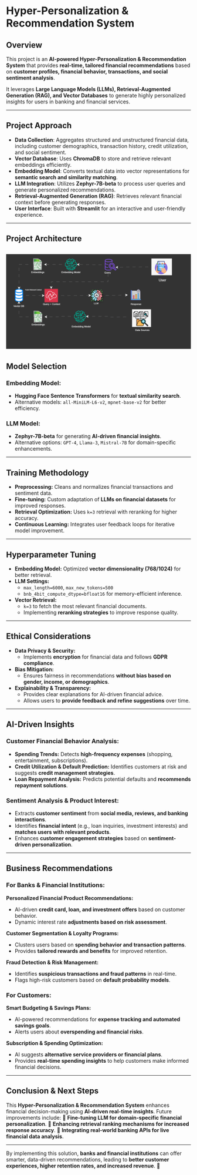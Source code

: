 # **Hyper-Personalization & Recommendation System**

## **Overview**
This project is an **AI-powered Hyper-Personalization & Recommendation System** that provides **real-time, tailored financial recommendations** based on **customer profiles, financial behavior, transactions, and social sentiment analysis**. 

It leverages **Large Language Models (LLMs), Retrieval-Augmented Generation (RAG), and Vector Databases** to generate highly personalized insights for users in banking and financial services.

---

## **Project Approach**
- **Data Collection**: Aggregates structured and unstructured financial data, including customer demographics, transaction history, credit utilization, and social sentiment.
- **Vector Database**: Uses **ChromaDB** to store and retrieve relevant embeddings efficiently.
- **Embedding Model**: Converts textual data into vector representations for **semantic search and similarity matching**.
- **LLM Integration**: Utilizes **Zephyr-7B-beta** to process user queries and generate personalized recommendations.
- **Retrieval-Augmented Generation (RAG)**: Retrieves relevant financial context before generating responses.
- **User Interface**: Built with **Streamlit** for an interactive and user-friendly experience.

---

## **Project Architecture**

![alt text](architecture.png)
---

## **Model Selection**
### **Embedding Model:**
- **Hugging Face Sentence Transformers** for **textual similarity search**.
- Alternative models: `all-MiniLM-L6-v2`, `mpnet-base-v2` for better efficiency.

### **LLM Model:**
- **Zephyr-7B-beta** for generating **AI-driven financial insights**.
- Alternative options: `GPT-4`, `Llama-3`, `Mistral-7B` for domain-specific enhancements.

---

## **Training Methodology**
- **Preprocessing:** Cleans and normalizes financial transactions and sentiment data.
- **Fine-tuning:** Custom adaptation of **LLMs on financial datasets** for improved responses.
- **Retrieval Optimization:** Uses `k=3` retrieval with reranking for higher accuracy.
- **Continuous Learning:** Integrates user feedback loops for iterative model improvement.

---

## **Hyperparameter Tuning**
- **Embedding Model:** Optimized **vector dimensionality (768/1024)** for better retrieval.
- **LLM Settings:**
  - `max_length=6000`, `max_new_tokens=500`
  - `bnb_4bit_compute_dtype=bfloat16` for memory-efficient inference.
- **Vector Retrieval:**
  - `k=3` to fetch the most relevant financial documents.
  - Implementing **reranking strategies** to improve response quality.

---

## **Ethical Considerations**
- **Data Privacy & Security:**
  - Implements **encryption** for financial data and follows **GDPR compliance**.
- **Bias Mitigation:**
  - Ensures fairness in recommendations **without bias based on gender, income, or demographics**.
- **Explainability & Transparency:**
  - Provides clear explanations for AI-driven financial advice.
  - Allows users to **provide feedback and refine suggestions** over time.

---

## **AI-Driven Insights**
### **Customer Financial Behavior Analysis:**
- **Spending Trends:** Detects **high-frequency expenses** (shopping, entertainment, subscriptions).
- **Credit Utilization & Default Prediction:** Identifies customers at risk and suggests **credit management strategies**.
- **Loan Repayment Analysis:** Predicts potential defaults and **recommends repayment solutions**.

### **Sentiment Analysis & Product Interest:**
- Extracts **customer sentiment** from **social media, reviews, and banking interactions**.
- Identifies **financial intent** (e.g., loan inquiries, investment interests) and **matches users with relevant products**.
- Enhances **customer engagement strategies** based on **sentiment-driven personalization**.

---

## **Business Recommendations**
### **For Banks & Financial Institutions:**
**Personalized Financial Product Recommendations:**
- AI-driven **credit card, loan, and investment offers** based on customer behavior.
- Dynamic interest rate **adjustments based on risk assessment**.

**Customer Segmentation & Loyalty Programs:**
- Clusters users based on **spending behavior and transaction patterns**.
- Provides **tailored rewards and benefits** for improved retention.

**Fraud Detection & Risk Management:**
- Identifies **suspicious transactions and fraud patterns** in real-time.
- Flags high-risk customers based on **default probability models**.

### **For Customers:**
**Smart Budgeting & Savings Plans:**
- AI-powered recommendations for **expense tracking and automated savings goals**.
- Alerts users about **overspending and financial risks**.

**Subscription & Spending Optimization:**
- AI suggests **alternative service providers or financial plans**.
- Provides **real-time spending insights** to help customers make informed financial decisions.

---

## **Conclusion & Next Steps**
This **Hyper-Personalization & Recommendation System** enhances financial decision-making using **AI-driven real-time insights**. Future improvements include:
📌 **Fine-tuning LLM for domain-specific financial personalization**.
📌 **Enhancing retrieval ranking mechanisms for increased response accuracy**.
📌 **Integrating real-world banking APIs for live financial data analysis**.

---

By implementing this solution, **banks and financial institutions** can offer smarter, data-driven recommendations, leading to **better customer experiences, higher retention rates, and increased revenue**. 🚀

